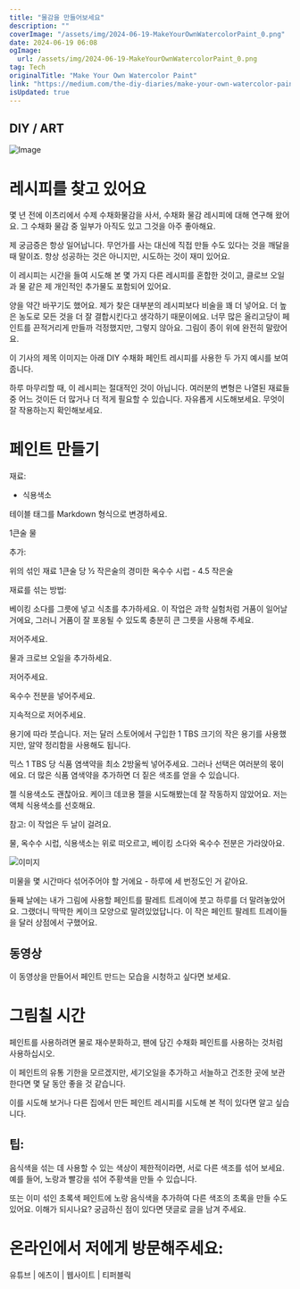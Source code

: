 ```yaml
---
title: "물감을 만들어보세요"
description: ""
coverImage: "/assets/img/2024-06-19-MakeYourOwnWatercolorPaint_0.png"
date: 2024-06-19 06:08
ogImage:
  url: /assets/img/2024-06-19-MakeYourOwnWatercolorPaint_0.png
tag: Tech
originalTitle: "Make Your Own Watercolor Paint"
link: "https://medium.com/the-diy-diaries/make-your-own-watercolor-paint-26b185f55d90"
isUpdated: true
---
```


## DIY / ART

![Image](/assets/img/2024-06-19-MakeYourOwnWatercolorPaint_0.png)

# 레시피를 찾고 있어요

몇 년 전에 이츠리에서 수제 수채화물감을 사서, 수채화 물감 레시피에 대해 연구해 왔어요. 그 수채화 물감 중 일부가 아직도 있고 그것을 아주 좋아해요.

<div class="content-ad"></div>

제 궁금증은 항상 일어납니다. 무언가를 사는 대신에 직접 만들 수도 있다는 것을 깨달을 때 말이죠. 항상 성공하는 것은 아니지만, 시도하는 것이 재미 있어요.

이 레시피는 시간을 들여 시도해 본 몇 가지 다른 레시피를 혼합한 것이고, 클로브 오일과 물 같은 제 개인적인 추가물도 포함되어 있어요.

양을 약간 바꾸기도 했어요. 제가 찾은 대부분의 레시피보다 비술을 꽤 더 넣어요. 더 높은 농도로 모든 것을 더 잘 결합시킨다고 생각하기 때문이에요. 너무 많은 올리고당이 페인트를 끈적거리게 만들까 걱정했지만, 그렇지 않아요. 그림이 종이 위에 완전히 말랐어요.

이 기사의 제목 이미지는 아래 DIY 수채화 페인트 레시피를 사용한 두 가지 예시를 보여줍니다.

<div class="content-ad"></div>

하루 마무리할 때, 이 레시피는 절대적인 것이 아닙니다. 여러분의 변형은 나열된 재료들 중 어느 것이든 더 많거나 더 적게 필요할 수 있습니다. 자유롭게 시도해보세요. 무엇이 잘 작용하는지 확인해보세요.

# 페인트 만들기

재료:

- 식용색소

<div class="content-ad"></div>

테이블 태그를 Markdown 형식으로 변경하세요.

<div class="content-ad"></div>

1큰술 물

추가:

위의 섞인 재료 1큰술 당 ½ 작은술의 경미한 옥수수 시럽 - 4.5 작은술

재료를 섞는 방법:

<div class="content-ad"></div>

베이킹 소다를 그릇에 넣고 식초를 추가하세요. 이 작업은 과학 실험처럼 거품이 일어날 거에요, 그러니 거품이 잘 포옹될 수 있도록 충분히 큰 그릇을 사용해 주세요.

저어주세요.

물과 크로브 오일을 추가하세요.

저어주세요.

<div class="content-ad"></div>

옥수수 전분을 넣어주세요.

지속적으로 저어주세요.

용기에 따라 붓습니다. 저는 달러 스토어에서 구입한 1 TBS 크기의 작은 용기를 사용했지만, 알약 정리함을 사용해도 됩니다.

믹스 1 TBS 당 식품 염색약을 최소 2방울씩 넣어주세요. 그러나 선택은 여러분의 몫이에요. 더 많은 식품 염색약을 추가하면 더 짙은 색조를 얻을 수 있습니다.

<div class="content-ad"></div>

젤 식용색소도 괜찮아요. 케이크 데코용 젤을 시도해봤는데 잘 작동하지 않았어요. 저는 액체 식용색소를 선호해요.

참고: 이 작업은 두 날이 걸려요.

물, 옥수수 시럽, 식용색소는 위로 떠오르고, 베이킹 소다와 옥수수 전분은 가라앉아요.

![이미지](/assets/img/2024-06-19-MakeYourOwnWatercolorPaint_1.png)

<div class="content-ad"></div>

미물을 몇 시간마다 섞어주어야 할 거에요 - 하루에 세 번정도인 거 같아요.

둘째 날에는 내가 그림에 사용할 페인트를 팔레트 트레이에 붓고 하루를 더 말려놓았어요. 그랬더니 딱딱한 케이크 모양으로 말려있었답니다. 이 작은 페인트 팔레트 트레이들을 달러 상점에서 구했어요.

## 동영상

이 동영상을 만들어서 페인트 만드는 모습을 시청하고 싶다면 보세요.

<div class="content-ad"></div>

# 그림칠 시간

페인트를 사용하려면 물로 재수분화하고, 팬에 담긴 수채화 페인트를 사용하는 것처럼 사용하십시오.

이 페인트의 유통 기한을 모르겠지만, 세기오일을 추가하고 서늘하고 건조한 곳에 보관한다면 몇 달 동안 좋을 것 같습니다.

이를 시도해 보거나 다른 집에서 만든 페인트 레시피를 시도해 본 적이 있다면 알고 싶습니다.

<div class="content-ad"></div>

## 팁:

음식색을 섞는 데 사용할 수 있는 색상이 제한적이라면, 서로 다른 색조를 섞어 보세요. 예를 들어, 노랑과 빨강을 섞어 주황색을 만들 수 있습니다.

또는 이미 섞인 초록색 페인트에 노랑 음식색을 추가하여 다른 색조의 초록을 만들 수도 있어요. 이해가 되시나요? 궁금하신 점이 있다면 댓글로 글을 남겨 주세요.

# 온라인에서 저에게 방문해주세요:

<div class="content-ad"></div>

유튜브 | 에츠이 | 웹사이트 | 티퍼블릭
